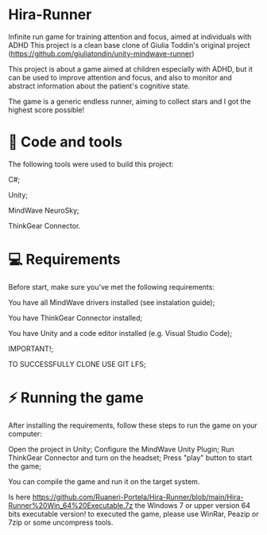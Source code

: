 # Hira-Runner
Infinite run game for training attention and focus, aimed at individuals with ADHD
This project is a clean base clone of Giulia Toddin's original project (https://github.com/giuliatondin/unity-mindwave-runner)

This project is about a game aimed at children especially with ADHD, but it can be used to improve attention and focus, and also to monitor and abstract information about the patient's cognitive state.

The game is a generic endless runner, aiming to collect stars and I got the highest score possible!

# 🚀 Code and tools
The following tools were used to build this project:

C#;

Unity;

MindWave NeuroSky;

ThinkGear Connector.

# 💻 Requirements
Before start, make sure you've met the following requirements:

You have all MindWave drivers installed (see instalation guide);

You have ThinkGear Connector installed;

You have Unity and a code editor installed (e.g. Visual Studio Code);

IMPORTANT!;

TO SUCCESSFULLY CLONE USE GIT LFS;

# ⚡ Running the game
After installing the requirements, follow these steps to run the game on your computer:

Open the project in Unity;
Configure the MindWave Unity Plugin;
Run ThinkGear Connector and turn on the headset;
Press "play" button to start the game;

You can compile the game and run it on the target system.

Is here https://github.com/Ruaneri-Portela/Hira-Runner/blob/main/Hira-Runner%20Win_64%20Executable.7z the Windows 7 or upper version 64 bits executable version! to executed the game, please use WinRar, Peazip or 7zip or some uncompress tools.
